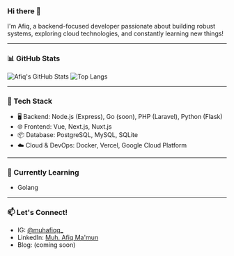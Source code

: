 ### Hi there 👋

I'm Afiq, a backend-focused developer passionate about building robust systems, exploring cloud technologies, and constantly learning new things!  

---

### 📊 GitHub Stats

![Afiq's GitHub Stats](https://github-readme-stats.vercel.app/api?username=muhafiq&show_icons=true&theme=tokyonight&hide_border=true&count_private=true)
![Top Langs](https://github-readme-stats.vercel.app/api/top-langs/?username=muhafiq&layout=compact&theme=tokyonight&hide_border=true)

---

### 🧰 Tech Stack
- 🖥️ Backend: Node.js (Express), Go (soon), PHP (Laravel), Python (Flask)
- 🌐 Frontend: Vue, Next.js, Nuxt.js
- 📦 Database: PostgreSQL, MySQL, SQLite
- ☁️ Cloud & DevOps: Docker, Vercel, Google Cloud Platform

---

### 🧠 Currently Learning
- Golang

---

### 📫 Let's Connect!
- IG: [@muhafiqq_](https://instagram.com/muhafiqq_)
- LinkedIn: [Muh. Afiq Ma'mun](https://www.linkedin.com/in/muh-afiq-mamun/)
- Blog: (coming soon)

